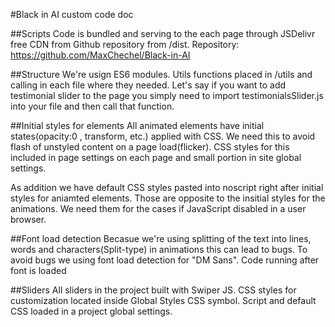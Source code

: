 #Black in AI custom code doc

##Scripts
Code is bundled and serving to the each page through JSDelivr free CDN from Github repository from /dist.
Repository:
https://github.com/MaxChechel/Black-in-AI

##Structure
We're usign ES6 modules. Utils functions placed in /utils and calling in each file where they needed.
Let's say if you want to add testimonial slider to the page you simply need to import testimonialsSlider.js into your file
and then call that function.

##Initial styles for elements
All animated elements have initial states(opacity:0 , transform, etc.) applied with CSS.
We need this to avoid flash of unstyled content on a page load(flicker).
CSS styles for this included in page settings on each page and small portion in site global settings.

As addition we have default CSS styles pasted into noscript right after initial styles for aniamted elements.
Those are opposite to the insitial styles for the animations. We need them for the cases if JavaScript disabled in a user browser.

##Font load detection
Becasue we're using splitting of the text into lines, words and characters(Split-type) in animations this can lead to bugs.
To avoid bugs we using font load detection for "DM Sans". Code running after font is loaded

##Sliders
All sliders in the project built with Swiper JS. CSS styles for customization located inside Global Styles CSS symbol.
Script and default CSS loaded in a project global settings.
